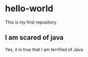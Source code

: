 # hello-world
This is my first repository
## I am scared of java
Yes, it is true that I am terrified of Java
